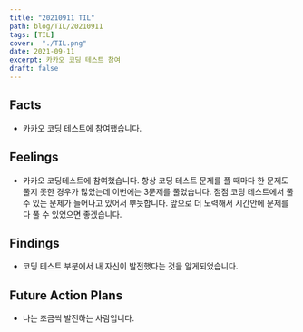 ```yaml
---
title: "20210911 TIL"
path: blog/TIL/20210911
tags: [TIL]
cover:  "./TIL.png"
date: 2021-09-11
excerpt: 카카오 코딩 테스트 참여 
draft: false
---
```


## Facts

* 카카오 코딩 테스트에 참여했습니다.



## Feelings

* 카카오 코딩테스트에 참여했습니다. 항상 코딩 테스트 문제를 풀 때마다 한 문제도 풀지 못한 경우가 많았는데 이번에는 3문제를 풀었습니다. 점점 코딩 테스트에서 풀 수 있는 문제가 늘어나고 있어서 뿌듯합니다. 앞으로 더 노력해서 시간안에 문제를 다 풀 수 있었으면 좋겠습니다.
 
## Findings

* 코딩 테스트 부분에서 내 자신이 발전했다는 것을 알게되었습니다. 



## Future Action Plans

* 나는 조금씩 발전하는 사람입니다.








